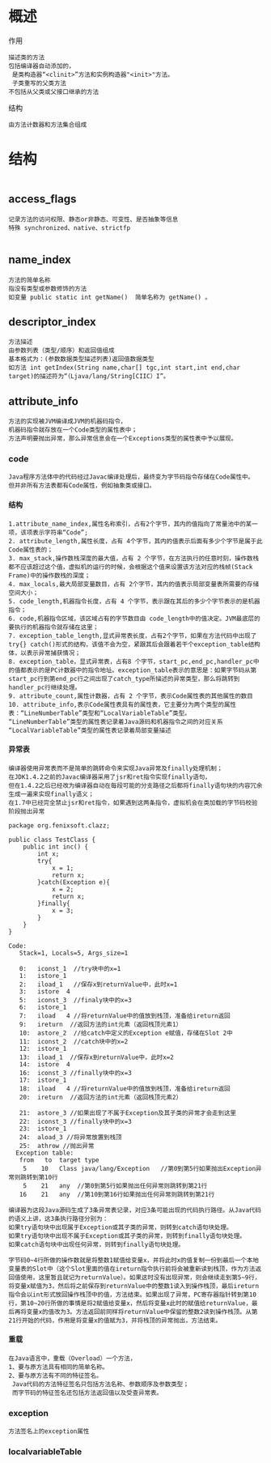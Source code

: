 


# 概述

作用

	描述类的方法
	包括编译器自动添加的，
	 是类构造器“<clinit>”方法和实例构造器"<init>"方法。
	 子类重写的父类方法
  	不包括从父类或父接口继承的方法

结构

	由方法计数器和方法集合组成


	

# 结构

![]()

## access_flags

	记录方法的访问权限、静态or非静态、可变性、是否抽象等信息
	特殊 synchronized、native、strictfp 

![]()

## name_index

	方法的简单名称
	指没有类型或参数修饰的方法
	如变量 public static int getName()  简单名称为 getName() 。

## descriptor_index

	方法描述
	由参数列表（类型/顺序）和返回值组成
	基本格式为：(参数数据类型描述列表)返回值数据类型  
	如方法 int getIndex(String name,char[] tgc,int start,int end,char target)的描述符为“（Ljava/lang/String[CIIC）I”。

## attribute_info

	方法的实现被JVM编译成JVM的机器码指令，
	机器码指令就存放在一个Code类型的属性表中；
	方法声明要抛出异常，那么异常信息会在一个Exceptions类型的属性表中予以展现。


### code

	Java程序方法体中的代码经过Javac编译处理后，最终变为字节码指令存储在Code属性中。
	但并非所有方法表都有Code属性，例如抽象类或接口。
#### 结构
	
	1.attribute_name_index,属性名称索引，占有2个字节，其内的值指向了常量池中的某一项，该项表示字符串“Code”;
	2. attribute_length,属性长度，占有 4个字节，其内的值表示后面有多少个字节是属于此Code属性表的；
	3. max_stack,操作数栈深度的最大值，占有 2 个字节，在方法执行的任意时刻，操作数栈都不应该超过这个值，虚拟机的运行的时候，会根据这个值来设置该方法对应的栈帧(Stack Frame)中的操作数栈的深度；
	4. max_locals,最大局部变量数目，占有 2个字节，其内的值表示局部变量表所需要的存储空间大小；
	5. code_length,机器指令长度，占有 4 个字节，表示跟在其后的多少个字节表示的是机器指令；
	6. code,机器指令区域，该区域占有的字节数目由 code_length中的值决定。JVM最底层的要执行的机器指令就存储在这里；
	7. exception_table_length,显式异常表长度，占有2个字节，如果在方法代码中出现了try{} catch()形式的结构，该值不会为空，紧跟其后会跟着若干个exception_table结构体，以表示异常捕获情况；
	8. exception_table，显式异常表，占有8 个字节，start_pc,end_pc,handler_pc中的值都表示的是PC计数器中的指令地址。exception_table表示的意思是：如果字节码从第start_pc行到第end_pc行之间出现了catch_type所描述的异常类型，那么将跳转到handler_pc行继续处理。
	9. attribute_count,属性计数器，占有 2 个字节，表示Code属性表的其他属性的数目
	10. attribute_info,表示Code属性表具有的属性表，它主要分为两个类型的属性表：“LineNumberTable”类型和“LocalVariableTable”类型。
	“LineNumberTable”类型的属性表记录着Java源码和机器指令之间的对应关系
	“LocalVariableTable”类型的属性表记录着局部变量描述

#### 异常表

	编译器使用异常表而不是简单的跳转命令来实现Java异常及finally处理机制；
	在JDK1.4.2之前的Javac编译器采用了jsr和ret指令实现finally语句，
	但在1.4.2之后已经改为编译器自动在每段可能的分支路径之后都将finally语句块的内容冗余生成一遍来实现finally语义；
	在1.7中已经完全禁止jsr和ret指令，如果遇到这两条指令，虚拟机会在类加载的字节码校验阶段抛出异常

```
package org.fenixsoft.clazz;
 
public class TestClass {
    public int inc() {     
        int x;
        try{
            x = 1;
            return x;
        }catch(Exception e){
            x = 2;
            return x;
        }finally{
            x = 3;
        }
    }
}

```

```
Code:
   Stack=1, Locals=5, Args_size=1
  
   0:   iconst_1  //try块中的x=1
   1:   istore_1  
   2:   iload_1   //保存x到returnValue中，此时x=1
   3:   istore  4  
   5:   iconst_3  //finaly块中的x=3
   6:   istore_1  
   7:   iload   4 //将returnValue中的值放到栈顶，准备给ireturn返回
   9:   ireturn  //返回方法的int元素（返回栈顶元素1）
   10:  astore_2  //给catch中定义的Exception e赋值，存储在Slot 2中
   11:  iconst_2  //catch块中的x=2
   12:  istore_1  
   13:  iload_1  //保存x到returnValue中，此时x=2
   14:  istore  4 
   16:  iconst_3 //finally块中的x=3
   17:  istore_1 
   18:  iload   4 //将returnValue中的值放到栈顶，准备给ireturn返回
   20:  ireturn  //返回方法的int元素（返回栈顶元素2）
 
   21:  astore_3 //如果出现了不属于Exception及其子类的异常才会走到这里
   22:  iconst_3 //finally块中的x=3
   23:  istore_1 
   24:  aload_3 //将异常放置到栈顶
   25:  athrow //抛出异常
  Exception table:
   from   to  target type
    5    10   Class java/lang/Exception   //第0到第5行如果抛出Exception异常则跳转到第10行
    5    21   any  //第0到第5行如果抛出任何异常则跳转到第21行
   16    21   any  //第10到第16行如果抛出任何异常则跳转到第21行

```
	编译器为这段Java源码生成了3条异常表记录，对应3条可能出现的代码执行路径。从Java代码的语义上讲，这3条执行路径分别为：
	如果try语句块中出现属于Exception或其子类的异常，则转到catch语句块处理。
	如果try语句块中出现不属于Exception或其子类的异常，则转到finally语句块处理。
	如果catch语句块中出现任何异常，则转到finally语句块处理。
	
	字节码0~4行所做的操作数就是将整数1赋值给变量x，并将此时x的值复制一份到最后一个本地变量表的Slot中（这个Slot里面的值在ireturn指令执行前将会被重新读到栈顶，作为方法返回值使用，这里暂且就记为returnValue）。如果这时没有出现异常，则会继续走到第5~9行，将变量x赋值为3，然后将之前保存到returnValue中的整数1读入到操作栈顶，最后ireturn指令会以int形式放回操作栈顶中的值，方法结束。如果出现了异常，PC寄存器指针转到第10行，第10~20行所做的事情是将2赋值给变量x，然后将变量x此时的赋值给returnValue，最后再将变量x的值改为3。方法返回前同样将returnValue中保留的整数2读到操作栈顶。从第21行开始的代码，作用是将变量x的值赋为3，并将栈顶的异常抛出，方法结束。

#### 重载

	在Java语言中，重载（Overload）一个方法，
	1、要与原方法具有相同的简单名称。
	2、要与原方法有不同的特征签名。
	 Java代码的方法特征签名只包括方法名称、参数顺序及参数类型；
	 而字节码的特征签名还包括方法返回值以及受查异常表。
	





### exception

	方法签名上的exception属性
	

### localvariableTable

